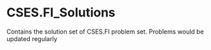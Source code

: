 # CSES.FI_Solutions
Contains the  solution set of CSES.FI problem set.
Problems would be updated regularly
